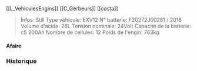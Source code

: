 [[L_VehiculesEngins]] [[C_Gerbeurs]] [[costa]]

> Infos: Still
Type véhicule: EXV12
N° batterie: F20272J00281 / 2018
Volume d'acide: 26L
Tension nominale: 24Volt
Capacité de la batterie: c5 200Ah
Nombre de cellules: 12
Poids de l'engin: 763kg

#### Afaire 

### Historique